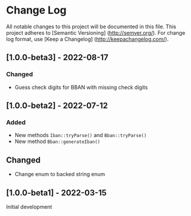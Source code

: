 # Change Log

All notable changes to this project will be documented in this file. This project adheres
to [Semantic Versioning] (http://semver.org/). For change log format,
use [Keep a Changelog] (http://keepachangelog.com/).

## [1.0.0-beta3] - 2022-08-17

### Changed

- Guess check digits for BBAN with missing check digits

## [1.0.0-beta2] - 2022-07-12

### Added

- New methods `Iban::tryParse()` and `Bban::tryParse()`
- New method `Bban::generateIban()`

## Changed

- Change enum to backed string enum

## [1.0.0-beta1] - 2022-03-15

Initial development